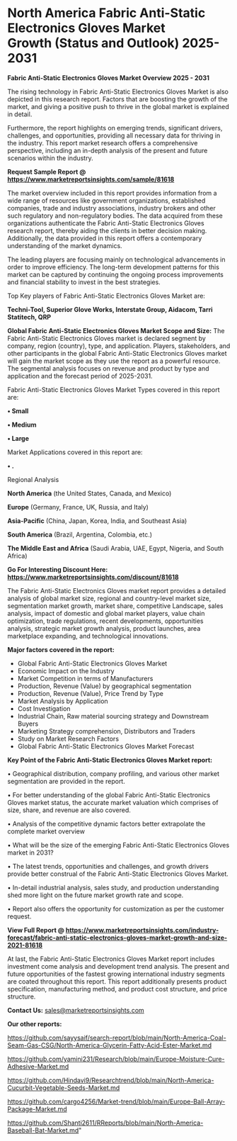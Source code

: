 # North America Fabric Anti-Static Electronics Gloves Market Growth (Status and Outlook) 2025-2031

<Strong> Fabric Anti-Static Electronics Gloves Market Overview 2025 - 2031</strong>

The rising technology in Fabric Anti-Static Electronics Gloves Market is also depicted in this research report. Factors that are boosting the growth of the market, and giving a positive push to thrive in the global market is explained in detail.

Furthermore, the report highlights on emerging trends, significant drivers, challenges, and opportunities, providing all necessary data for thriving in the industry. This report market research offers a comprehensive perspective, including an in-depth analysis of the present and future scenarios within the industry.

<strong>Request Sample Report @ <a href=https://www.marketreportsinsights.com/sample/81618>https://www.marketreportsinsights.com/sample/81618</a></strong>

The market overview included in this report provides information from a wide range of resources like government organizations, established companies, trade and industry associations, industry brokers and other such regulatory and non-regulatory bodies. The data acquired from these organizations authenticate the Fabric Anti-Static Electronics Gloves research report, thereby aiding the clients in better decision making. Additionally, the data provided in this report offers a contemporary understanding of the market dynamics.

The leading players are focusing mainly on technological advancements in order to improve efficiency. The long-term development patterns for this market can be captured by continuing the ongoing process improvements and financial stability to invest in the best strategies.

Top Key players of Fabric Anti-Static Electronics Gloves Market are:

<strong>Techni-Tool, Superior Glove Works, Interstate Group, Aidacom, Tarri Statitech, QRP</strong>

<strong><b>Global Fabric Anti-Static Electronics Gloves Market Scope and Size:</b></strong>
The Fabric Anti-Static Electronics Gloves market is declared segment by company, region (country), type, and application. Players, stakeholders, and other participants in the global Fabric Anti-Static Electronics Gloves market will gain the market scope as they use the report as a powerful resource. The segmental analysis focuses on revenue and product by type and application and the forecast period of 2025-2031.

Fabric Anti-Static Electronics Gloves Market Types covered in this report are:

<strong>• Small

• Medium

• Large</strong>

Market Applications covered in this report are:

<strong>• .</strong> 

Regional Analysis

<strong>North America</strong> (the United States, Canada, and Mexico)

<strong>Europe</strong> (Germany, France, UK, Russia, and Italy)

<strong>Asia-Pacific</strong> (China, Japan, Korea, India, and Southeast Asia)

<strong>South America</strong> (Brazil, Argentina, Colombia, etc.)

<strong>The Middle East and Africa</strong> (Saudi Arabia, UAE, Egypt, Nigeria, and South Africa)

<strong>Go For Interesting Discount Here: <a href=https://www.marketreportsinsights.com/discount/81618>https://www.marketreportsinsights.com/discount/81618</a></strong>

The Fabric Anti-Static Electronics Gloves market report provides a detailed analysis of global market size, regional and country-level market size, segmentation market growth, market share, competitive Landscape, sales analysis, impact of domestic and global market players, value chain optimization, trade regulations, recent developments, opportunities analysis, strategic market growth analysis, product launches, area marketplace expanding, and technological innovations.

<strong><b>Major factors covered in the report:</b></strong>
<ul>
  <li>Global Fabric Anti-Static Electronics Gloves Market </li>
  <li>Economic Impact on the Industry</li>
  <li>Market Competition in terms of Manufacturers</li>
  <li>Production, Revenue (Value) by geographical segmentation</li>
  <li>Production, Revenue (Value), Price Trend by Type</li>
  <li>Market Analysis by Application</li>
  <li>Cost Investigation</li>
  <li>Industrial Chain, Raw material sourcing strategy and Downstream Buyers</li>
  <li>Marketing Strategy comprehension, Distributors and Traders</li>
  <li>Study on Market Research Factors</li>
  <li>Global Fabric Anti-Static Electronics Gloves Market Forecast</li>
</ul>

<strong><b>Key Point of the Fabric Anti-Static Electronics Gloves Market report:</b></strong>

• Geographical distribution, company profiling, and various other market segmentation are provided in the report.

• For better understanding of the global Fabric Anti-Static Electronics Gloves market status, the accurate market valuation which comprises of size, share, and revenue are also covered.

• Analysis of the competitive dynamic factors better extrapolate the complete market overview

• What will be the size of the emerging Fabric Anti-Static Electronics Gloves market in 2031?

• The latest trends, opportunities and challenges, and growth drivers provide better construal of the Fabric Anti-Static Electronics Gloves Market.

• In-detail industrial analysis, sales study, and production understanding shed more light on the future market growth rate and scope.

• Report also offers the opportunity for customization as per the customer request.

<strong><b>View Full Report @ <a href=https://www.marketreportsinsights.com/industry-forecast/fabric-anti-static-electronics-gloves-market-growth-and-size-2021-81618>https://www.marketreportsinsights.com/industry-forecast/fabric-anti-static-electronics-gloves-market-growth-and-size-2021-81618</a></b></strong>


At last, the Fabric Anti-Static Electronics Gloves Market report includes investment come analysis and development trend analysis. The present and future opportunities of the fastest growing international industry segments are coated throughout this report. This report additionally presents product specification, manufacturing method, and product cost structure, and price structure.

<strong>Contact Us:</strong>
sales@marketreportsinsights.com

<strong>Our other reports:</strong>

<a href=https://github.com/sayysaif/search-report/blob/main/North-America-Coal-Seam-Gas-CSG/North-America-Glycerin-Fatty-Acid-Ester-Market.md>https://github.com/sayysaif/search-report/blob/main/North-America-Coal-Seam-Gas-CSG/North-America-Glycerin-Fatty-Acid-Ester-Market.md</a>

<a href=https://github.com/yamini231/Research/blob/main/Europe-Moisture-Cure-Adhesive-Market.md>https://github.com/yamini231/Research/blob/main/Europe-Moisture-Cure-Adhesive-Market.md</a>

<a href=https://github.com/Hindavi9/Researchtrend/blob/main/North-America-Cucurbit-Vegetable-Seeds-Market.md>https://github.com/Hindavi9/Researchtrend/blob/main/North-America-Cucurbit-Vegetable-Seeds-Market.md</a>

<a href=https://github.com/cargo4256/Market-trend/blob/main/Europe-Ball-Array-Package-Market.md>https://github.com/cargo4256/Market-trend/blob/main/Europe-Ball-Array-Package-Market.md</a>

<a href=https://github.com/Shanti2611/RReports/blob/main/North-America-Baseball-Bat-Market.md>https://github.com/Shanti2611/RReports/blob/main/North-America-Baseball-Bat-Market.md</a>"
